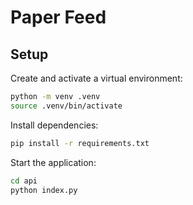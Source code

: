 # Paper Feed

## Setup

Create and activate a virtual environment:
```bash
python -m venv .venv
source .venv/bin/activate
```

Install dependencies:
```bash
pip install -r requirements.txt
```

Start the application:
```bash
cd api
python index.py
```